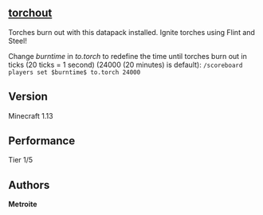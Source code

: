## [torchout](https://minhaskamal.github.io/DownGit/#/home?url=https://github.com/Metroite/datapacks/tree/1.13/torchout&rootDirectory=false)

Torches burn out with this datapack installed. Ignite torches using Flint and Steel!

Change *$burntime$* in *to.torch* to redefine the time until torches burn out in ticks (20 ticks = 1 second) (24000 (20 minutes) is default): `/scoreboard players set $burntime$ to.torch 24000`

## Version

Minecraft 1.13

## Performance

Tier 1/5

## Authors

**Metroite**
